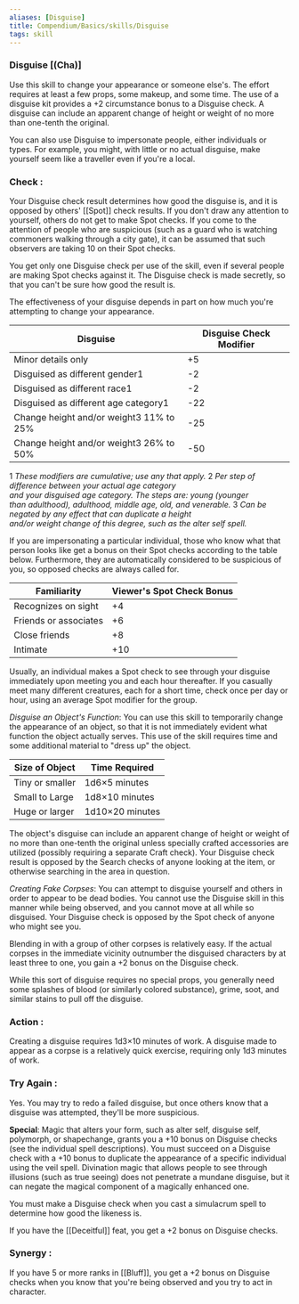```yaml
---
aliases: [Disguise]
title: Compendium/Basics/skills/Disguise
tags: skill
---
```

### Disguise [(Cha)]
Use this skill to change your appearance or someone else's. The effort requires at least a few props, some makeup, and some time. The use of a disguise kit provides a +2 circumstance bonus to a Disguise check. A disguise can include an apparent change of height or weight of no more than one-tenth the original.

You can also use Disguise to impersonate people, either individuals or types. For example, you might, with little or no actual disguise, make yourself seem like a traveller even if you're a local.

### Check : 
Your Disguise check result determines how good the disguise is, and it is opposed by others' [[Spot]] check results. If you don't draw any attention to yourself, others do not get to make Spot checks. If you come to the attention of people who are suspicious (such as a guard who is watching commoners walking through a city gate), it can be assumed that such observers are taking 10 on their Spot checks.

You get only one Disguise check per use of the skill, even if several people are making Spot checks against it. The Disguise check is made secretly, so that you can't be sure how good the result is.

The effectiveness of your disguise depends in part on how much you're attempting to change your appearance.

|Disguise|Disguise Check Modifier|
|---|---|
|Minor details only|+5|
|Disguised as different gender1|-2|
|Disguised as different race1|-2|
|Disguised as different age category1|-22|
|Change height and/or weight3 11% to 25%|-25|
|Change height and/or weight3 26% to 50%|-50|

1 _These modifiers are cumulative; use any that apply._
2 _Per step of difference between your actual age category  <br>and your disguised age category. The steps are: young (younger  <br>than adulthood), adulthood, middle age, old, and venerable._
3 _Can be negated by any effect that can duplicate a height  <br>and/or weight change of this degree, such as the alter self spell._

If you are impersonating a particular individual, those who know what that person looks like get a bonus on their Spot checks according to the table below. Furthermore, they are automatically considered to be suspicious of you, so opposed checks are always called for.

|Familiarity|Viewer's Spot Check Bonus|
|---|---|
|Recognizes on sight|+4|
|Friends or associates|+6|
|Close friends|+8|
|Intimate|+10|

Usually, an individual makes a Spot check to see through your disguise immediately upon meeting you and each hour thereafter. If you casually meet many different creatures, each for a short time, check once per day or hour, using an average Spot modifier for the group.

_Disguise an Object's Function_: You can use this skill to temporarily change the appearance of an object, so that it is not immediately evident what function the object actually serves. This use of the skill requires time and some additional material to "dress up" the object.

|Size of Object|Time Required|
|---|---|
|Tiny or smaller|1d6×5 minutes|
|Small to Large|1d8×10 minutes|
|Huge or larger|1d10×20 minutes|

The object's disguise can include an apparent change of height or weight of no more than one-tenth the original unless specially crafted accessories are utilized (possibly requiring a separate Craft check). Your Disguise check result is opposed by the Search checks of anyone looking at the item, or otherwise searching in the area in question.

_Creating Fake Corpses_: You can attempt to disguise yourself and others in order to appear to be dead bodies. You cannot use the Disguise skill in this manner while being observed, and you cannot move at all while so disguised. Your Disguise check is opposed by the Spot check of anyone who might see you.

Blending in with a group of other corpses is relatively easy. If the actual corpses in the immediate vicinity outnumber the disguised characters by at least three to one, you gain a +2 bonus on the Disguise check.

While this sort of disguise requires no special props, you generally need some splashes of blood (or similarly colored substance), grime, soot, and similar stains to pull off the disguise.

### Action : 
Creating a disguise requires 1d3×10 minutes of work. A disguise made to appear as a corpse is a relatively quick exercise, requiring only 1d3 minutes of work.

### Try Again : 
Yes. You may try to redo a failed disguise, but once others know that a disguise was attempted, they'll be more suspicious.

**Special**: Magic that alters your form, such as alter self, disguise self, polymorph, or shapechange, grants you a +10 bonus on Disguise checks (see the individual spell descriptions). You must succeed on a Disguise check with a +10 bonus to duplicate the appearance of a specific individual using the veil spell. Divination magic that allows people to see through illusions (such as true seeing) does not penetrate a mundane disguise, but it can negate the magical component of a magically enhanced one.

You must make a Disguise check when you cast a simulacrum spell to determine how good the likeness is.

If you have the [[Deceitful]] feat, you get a +2 bonus on Disguise checks.

### Synergy : 
If you have 5 or more ranks in [[Bluff]], you get a +2 bonus on Disguise checks when you know that you're being observed and you try to act in character.